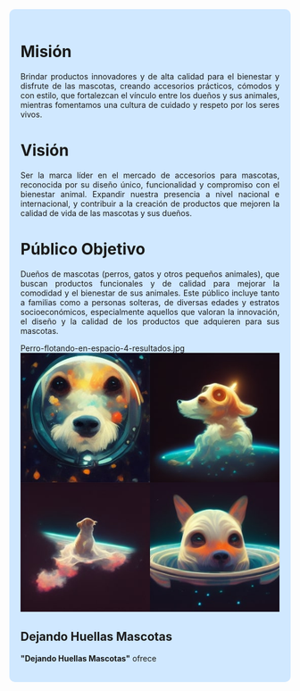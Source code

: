 <div style="text-align: justify; background-color: #d0e8ff; padding: 20px; border-radius: 10px;">

# Misión  
Brindar productos innovadores y de alta calidad para el bienestar y disfrute de las mascotas, creando accesorios prácticos, cómodos y con estilo, que fortalezcan el vínculo entre los dueños y sus animales, mientras fomentamos una cultura de cuidado y respeto por los seres vivos.  

# Visión  
Ser la marca líder en el mercado de accesorios para mascotas, reconocida por su diseño único, funcionalidad y compromiso con el bienestar animal. Expandir nuestra presencia a nivel nacional e internacional, y contribuir a la creación de productos que mejoren la calidad de vida de las mascotas y sus dueños.  

# Público Objetivo  
Dueños de mascotas (perros, gatos y otros pequeños animales), que buscan productos funcionales y de calidad para mejorar la comodidad y el bienestar de sus animales. Este público incluye tanto a familias como a personas solteras, de diversas edades y estratos socioeconómicos, especialmente aquellos que valoran la innovación, el diseño y la calidad de los productos que adquieren para sus mascotas.  


Perro-flotando-en-espacio-4-resultados.jpg
<img src= "Perro-flotando-en-espacio-4-resultados.jpg"/>



## Dejando Huellas Mascotas  
**"Dejando Huellas Mascotas"** ofrece


